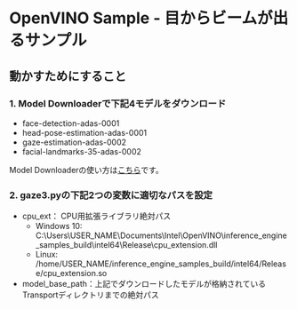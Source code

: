 # OpenVINO Sample - 目からビームが出るサンプル

## 動かすためにすること

### 1. Model Downloaderで下記4モデルをダウンロード
- face-detection-adas-0001
- head-pose-estimation-adas-0001
- gaze-estimation-adas-0002
- facial-landmarks-35-adas-0002

Model Downloaderの使い方は[こちら](https://docs.openvinotoolkit.org/latest/_tools_downloader_README.html)です。

### 2. gaze3.pyの下記2つの変数に適切なパスを設定
- cpu_ext： CPU用拡張ライブラリ絶対パス
    - Windows 10: C:\Users\USER_NAME\Documents\Intel\OpenVINO\inference_engine_samples_build\intel64\Release\cpu_extension.dll
    - Linux: /home/USER_NAME/inference_engine_samples_build/intel64/Release/cpu_extension.so
- model_base_path：上記でダウンロードしたモデルが格納されているTransportディレクトリまでの絶対パス
